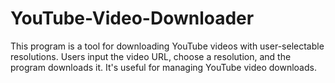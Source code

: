 # YouTube-Video-Downloader
This program is a tool for downloading YouTube videos with user-selectable resolutions. Users input the video URL, choose a resolution, and the program downloads it. It's useful for managing YouTube video downloads.
